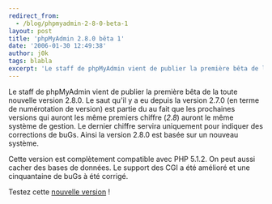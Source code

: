 ```yaml
---
redirect_from:
  - /blog/phpmyadmin-2-8-0-beta-1
layout: post
title: 'phpMyAdmin 2.8.0 bêta 1'
date: '2006-01-30 12:49:38'
author: j0k
tags: blabla
excerpt: 'Le staff de phpMyAdmin vient de publier la première bêta de la toute nouvelle version 2.8.0.   Le saut qu''il y a eu depuis la version 2.7.0 (en terme de numérotation de version) est partie du au fait que les prochaines versions qui auront les même premiers chiffre (*2.8*) auront le même système de gestion. Le dernier chiffre servira uniquement pour indiquer des      ...'
---
```


Le staff de phpMyAdmin vient de publier la première bêta de la toute nouvelle version 2.8.0.   Le saut qu'il y a eu depuis la version 2.7.0 (en terme de numérotation de version) est partie du au fait que les prochaines versions qui auront les même premiers chiffre (*2.8*) auront le même système de gestion. Le dernier chiffre servira uniquement pour indiquer des corrections de buGs.   Ainsi la version 2.8.0 est basée sur un nouveau système.

Cette version est complètement compatible avec PHP 5.1.2. On peut aussi cacher des bases de données. Le support des CGI a été amélioré et une cinquantaine de buGs à été corrigé.

Testez cette [nouvelle version](http://www.phpmyadmin.net/home_page/downloads.php#2.8.0-beta1) !

